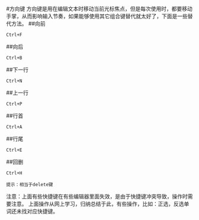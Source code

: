 #方向键
方向键是用在编辑文本时移动当前光标焦点，但是每次使用时，都要移动手掌，从而影响输入节奏，如果能够使用其它组合键替代就太好了，下面是一些替代方法。 
##向前
```
Ctrl+F
```
##向后
```
Ctrl+B
```
##下一行
```
Ctrl+N
```
##上一行
```
Ctrl+P
```
##行首
```
Ctrl+A
```
##行尾
```
Ctrl+E
```
##回删
```
Ctrl+H
```
    提示：相当于delete键
    
注意：上面有些快捷键在有些编辑器里面失效，是由于快捷键冲突导致，操作时需要注意。
上面操作从网上学习，归纳总结于此，有些操作，比如：正选，反选单词还未找对应快捷键。
    